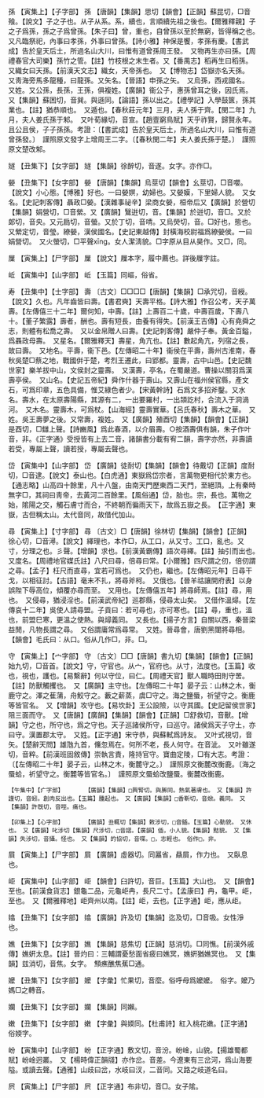 <!-- { "loadSidebar": true } -->
孫	【寅集上】【子字部】	孫	【唐韻】【集韻】思切【韻會】【正韻】蘇昆切，□音飱。【說文】子之子也。从子从系。系，續也，言順續先祖之後也。【爾雅釋親】子之子爲孫，孫之子爲曾孫。【朱子曰】曾，重也，自曾孫以至於無窮，皆得稱之也。　又凡臨祭祀，內事曰孝孫，外事曰曾孫。【詩小雅】神保是饗，孝孫有慶。【書武成】告於皇天后土，所過名山大川，曰惟有道曾孫周王發。　又物再生亦曰孫。【周禮春官大司樂】孫竹之管。【註】竹枝根之末生者。又【番禺志】稻再生曰稻孫。　又織女曰天孫。【前漢天文志】織女，天帝孫也。　又【博物志】岱嶽亦名天孫。　又靑海旁馬多龍種，曰龍孫。又矢名。【晉語】申孫之矢。　又烏孫，西戎國名。　又姓。又公孫，長孫，王孫，俱複姓。【廣韻】衞公子，惠孫曾耳之後，因氏焉。　又【集韻】蘇困切，音巽。與遜同。【論語】孫以出之。【禮學記】入學鼓篋，孫其業也。【註】猶恭順也。　又遁也。【春秋莊元年】三月，夫人孫于齊。【閔二年】九月，夫人姜氏孫于邾。　又叶荀緣切，音宣。【趙壹窮鳥賦】天乎祚賢，歸賢永年。且公且侯，子子孫孫。考證：〔【書武成】告於皇天后土，所過名山大川，曰惟有道曾孫發。〕　謹照原文發字上增周王二字。〔【春秋閔二年】夫人姜氏孫于楚。〕　謹照原文楚改邾。 

嬘	【丑集下】【女字部】	嬘	【集韻】徐醉切，音遂。女字。亦作□。

嫈	【丑集下】【女字部】	嫈	【唐韻】【集韻】烏莖切【韻會】幺莖切，□音嚶。【說文】小心態。【博雅】好也。一曰嫈嫇，幼婦也。又嫈嫫，下里婦人貌。　又女名。【史記刺客傳】聶政□嫈。【漢雜事祕辛】梁商女嫈，桓帝后又【廣韻】於營切【集韻】娟營切，□音縈。又【廣韻】鷖逬切，音。【集韻】於逬切，音□。又於郞切，音央。又元扃切，音螢。又於丁切，音啨。又烏熒切，音。□好也，態也。　又縈定切，音瑩。繚嫈，漢侯國名。【史記東越傳】封橫海校尉福爲繚嫈侯。一曰娟營切。　又火螢切，□平聲xīnɡ。女人潔淸貌。□字原从目从昊作。又□，同。

屟	【寅集上】【尸字部】	屟	【說文】屧本字，履中薦也。詳後屧字註。

岴	【寅集中】【山字部】	岴	【玉篇】同嶇，俗省。

寿	【丑集中】【士字部】	壽	〔古文〕□□□□【唐韻】【集韻】□承咒切，音綬。【說文】久也。凡年齒皆曰壽。【書君奭】天壽平格。【詩大雅】作召公考，天子萬壽。【左傳僖三十二年】爾何知，中壽。【註】上壽百二十歲，中壽百歲，下壽八十。【董子繁露】壽者，酬也。壽有短長，由養有得失。【前漢王吉傳】心有堯舜之志，則體有松喬之壽。　又以金帛贈人曰壽。【史記刺客傳】嚴仲子奉。黃金百鎰，爲聶政母壽。　又星名。【爾雅釋天】壽星，角亢也。【註】數起角亢，列宿之長，故曰壽。　又地名。平壽，衞下邑。【左傳昭二十年】衞侯在平壽，壽州古淮南，春秋吳楚□蔡之地，戰國倂于楚，考烈王遷此，曰郢都。靈壽，古中山邑。【史記魏世家】樂羊拔中山，文侯封之靈壽。　又漢壽，亭名，在蜀嚴道。曹操以關羽爲漢壽亭侯。　又山名。【史記五帝紀】舜作什器于壽山。又壽山在福州侯官縣，產文石，可爲印章，五色具備，惟艾綠色者少。【宋黃幹詩】石爲文多招斧鑿。又水名。壽水，在太原壽陽縣，其源有二，一出要羅村，一出頡訖村，合流入于洞渦河。　又木名。靈壽木，可爲杖。【山海經】靈壽實華。【呂氏春秋】壽木之華。　又姓。吳王壽夢之後。又常壽，複姓。　又【廣韻】殖酉切【集韻】【韻會】【正韻】是酉切，□讎上聲。【詩豳風】爲此春酒，以介眉壽。○按酒壽俱有韻，朱子作叶音，非。《正字通》受授皆有上去二音，諸韻書分載有宥二韻，壽字亦然，非壽讀若受，專屬上聲，讀若授，專屬去聲也。

岱	【寅集中】【山字部】	岱	【廣韻】徒耐切【集韻】【韻會】待戴切【正韻】度耐切，□音逮。【說文】泰山也。【白虎通】東嶽爲岱宗者，言萬物更相代於東方也。【通志略】山高四十餘里，凡十八盤，由南天門歷東西二天門，至絕頂。上有秦時無字□，其祠曰靑帝，去黃河二百餘里。【風俗通】岱，胎也。宗，長也。萬物之始，隂陽之交，觸石膚寸而合，不終朝而徧雨天下，故爲五嶽之長。　【正字通】東嶽，古但稱太山。太代音同，故借代加山。

尋	【寅集上】【寸字部】	尋	〔古文〕□【唐韻】徐林切【集韻】【韻會】【正韻】徐心切，□音潯。【說文】繹理也，本作□，从工口，从又寸。工口，亂也。又寸，分理之也。彡聲。【增韻】求也。【前漢黃霸傳】語次尋繹。【註】抽引而出也。　又度名。【周禮地官媒氏註】八尺曰尋，倍尋曰常。【小爾雅】四尺謂之仞，倍仞謂之尋。【孟子】枉尺而直尋，宜若可爲也。　又仍也，繼也。【左傳昭元年】日尋干戈，以相征討。【古語】毫末不扎，將尋斧柯。　又俄也。【晉羊祜讓開府表】以身誤陛下辱高位，傾覆亦尋而至。　又用也。【左傳僖五年】將尋師焉。【註】尋，用也。　又侵尋，猶浸淫也。【前漢武帝紀】巡郡縣，侵尋太山矣。　又借作溫燖。【左傳哀十二年】吳使人請尋盟。子貢曰：若可尋也，亦可寒也。【註】尋，重也，溫也，前盟巳寒，更溫之使熱。與燖義同。　又長也。【揚子方言】自關以西，秦晉梁益閒，凡物長謂之尋。　又俗謂庸常爲尋常。　又姓。晉尋會，唐劉黑闥將尋相。　【韻會】毛氏曰：从口。俗从几作□，非。□。

守	【寅集上】【宀字部】	守	〔古文〕□□【唐韻】書九切【集韻】【韻會】【正韻】始九切，□音首。【說文】守，守官也。从宀，官府也。从寸，法度也。【玉篇】收也，視也，護也。【易繫辭】何以守位，曰仁。【周禮天官】獸人職時田則守罟。【註】防獸觸攫也。　又【廣韻】主守也。【左傳昭二十年】晏子云：山林之木，衡鹿守之。澤之萑蒲，舟鮫守之。藪之薪蒸，虞□守之。海之鹽蜃，祈望守之。衡鹿等皆官名。　又【增韻】攻守也。【易坎卦】王公設險，以守其國。【史記留侯世家】阻三面而守。　又【唐韻】【廣韻】【集韻】【韻會】【正韻】□舒救切，音獸。【增韻】守之也，所守也，爲之守也。天子巡諸侯所守，曰巡守。諸侯爲天子守土，亦曰守。漢置郡太守。　又姓。【正字通】宋守恭，與蘇軾爲詩友。　又叶式視切，音矢。【楚辭天問】雄虺九首，儵忽焉在。何所不老，長人何守。在音泚。　又叶雖遂切，音粹。【前漢班固敘傳】崇執言責，隆持官守。寶曲定陵，□有大志。考證：〔【左傳昭二十年】晏子云，山林之木，衡麓守之。〕　謹照原文衡麓改衡鹿。〔海之蜃蛤，祈望守之。衡麓等皆官名。〕　謹照原文蜃蛤改鹽蜃。衡麓改衡鹿。 

	【午集中】【疒字部】		【廣韻】【集韻】□興腎切。與脪同。熱氣著膚也。　又【集韻】許謹切，音蚓。創肉反出也。【玉篇】腫起也。　又【廣韻】【集韻】□香靳切，音焮。義同。　又【集韻】許旣切，音咥。痛也。

	【卯集上】【心字部】		【廣韻】丑輒切【集韻】敕涉切，□音鍤。【玉篇】心動貌。　又休也。　又【廣韻】叱涉切【集韻】尺涉切，□音謵。【廣韻】偛，小人貌。【集韻】黠貌。　又【集韻】失涉切，音攝。怪也。　又【集韻】的協切，音喋。□，志輕也。　俗作□，非。

屓	【寅集上】【尸字部】	屓	【廣韻】虛器切。同屭省，贔屓，作力也。　又臥息也。

岠	【寅集中】【山字部】	岠	【韻會】臼許切，音巨。【玉篇】大山也。　又【韻會】至也。【前漢食貨志】銀龜二品，元龜岠冉，長尺二寸。【孟康曰】冉，龜甲。岠，至也。　又【爾雅釋地】岠齊州以南。【註】岠，去也。【正字通】岠，應从歫。

嬆	【丑集下】【女字部】	嬆	【廣韻】許及切【集韻】迄及切，□音吸。女性淨也。

嫶	【丑集下】【女字部】	嫶	【集韻】慈焦切【正韻】慈消切。□同憔。【前漢外戚傳】嫶姸太息。【註】晉灼曰：三輔謂憂愁面省疲曰嫶冥，嫶姸猶嫶冥也。　又【集韻】兹消切，音焦。女字。　顦癄醮焦蕉□通。

嬤	【丑集下】【女字部】	嬤	【字彙】忙果切，音麼。俗呼母爲嬤嬤。　俗字。嬤乃媽□之轉音。

孄	【丑集下】【女字部】	孄	【集韻】同嬾。

嫩	【丑集下】【女字部】	嫩	【字彙】與媆同。【杜甫詩】紅入桃花嫩。【正字通】俗媆字。

岎	【寅集中】【山字部】	岎	【正字通】敷文切，音汾。岎崯，山貌。【揚雄蜀都賦】岎崯迥叢。　又【楊時偉正韻牋】亦作岔。音差。今遼東有三岔河，爲山海要隘。或讀去聲。【通雅】山歧曰岔，水岐曰汊，二音同。又路之岐道名曰。

屄	【寅集上】【尸字部】	屄	【正字通】布非切，音□。女子隂。

